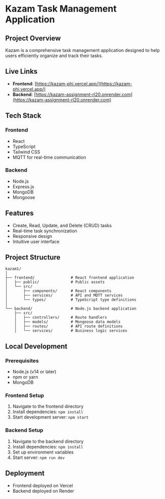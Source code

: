 # Kazam Task Management Application

## Project Overview
Kazam is a comprehensive task management application designed to help users efficiently organize and track their tasks.

## Live Links
- **Frontend**: [https://kazam-phi.vercel.app/](https://kazam-phi.vercel.app/)
- **Backend**: [https://kazam-assignment-rl20.onrender.com](https://kazam-assignment-rl20.onrender.com)

## Tech Stack
### Frontend
- React
- TypeScript
- Tailwind CSS
- MQTT for real-time communication

### Backend
- Node.js
- Express.js
- MongoDB
- Mongoose

## Features
- Create, Read, Update, and Delete (CRUD) tasks
- Real-time task synchronization
- Responsive design
- Intuitive user interface

## Project Structure
```
kazam1/
│
├── frontend/                # React frontend application
│   ├── public/              # Public assets
│   └── src/
│       ├── components/      # React components
│       ├── services/        # API and MQTT services
│       └── types/           # TypeScript type definitions
│
└── backend/                 # Node.js backend application
    ├── src/
    │   ├── controllers/     # Route handlers
    │   ├── models/          # Mongoose data models
    │   ├── routes/          # API route definitions
    │   └── services/        # Business logic services
```

## Local Development

### Prerequisites
- Node.js (v14 or later)
- npm or yarn
- MongoDB

### Frontend Setup
1. Navigate to the frontend directory
2. Install dependencies: `npm install`
3. Start development server: `npm start`

### Backend Setup
1. Navigate to the backend directory
2. Install dependencies: `npm install`
3. Set up environment variables
4. Start server: `npm run dev`

## Deployment
- Frontend deployed on Vercel
- Backend deployed on Render


